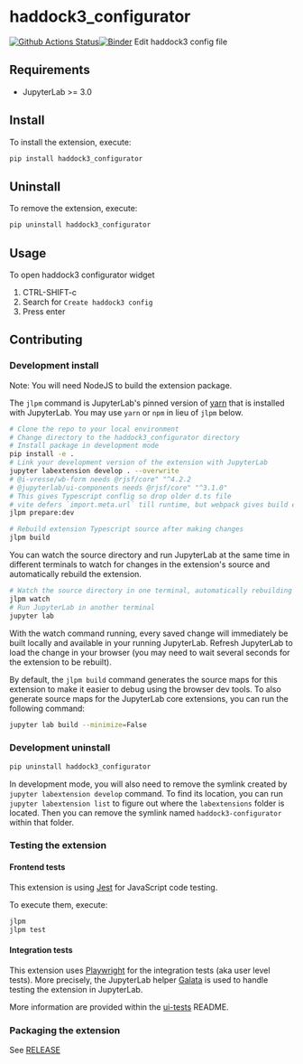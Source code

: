 # haddock3_configurator

[![Github Actions Status](https://github.com/i-VRESSE/haddock3-configurator/workflows/Build/badge.svg)](https://github.com/i-VRESSE/haddock3-configurator/actions/workflows/build.yml)[![Binder](https://mybinder.org/badge_logo.svg)](https://mybinder.org/v2/gh/i-VRESSE/haddock3-configurator/main?urlpath=lab)
Edit haddock3 config file

## Requirements

- JupyterLab >= 3.0

## Install

To install the extension, execute:

```bash
pip install haddock3_configurator
```

## Uninstall

To remove the extension, execute:

```bash
pip uninstall haddock3_configurator
```

## Usage

To open haddock3 configurator widget

1. CTRL-SHIFT-c
2. Search for `Create haddock3 config`
3. Press enter

## Contributing

### Development install

Note: You will need NodeJS to build the extension package.

The `jlpm` command is JupyterLab's pinned version of
[yarn](https://yarnpkg.com/) that is installed with JupyterLab. You may use
`yarn` or `npm` in lieu of `jlpm` below.

```bash
# Clone the repo to your local environment
# Change directory to the haddock3_configurator directory
# Install package in development mode
pip install -e .
# Link your development version of the extension with JupyterLab
jupyter labextension develop . --overwrite
# @i-vresse/wb-form needs @rjsf/core" "^4.2.2
# @jupyterlab/ui-components needs @rjsf/core" "^3.1.0"
# This gives Typescript conflig so drop older d.ts file
# vite defers `import.meta.url` till runtime, but webpack gives build error so create dummy files
jlpm prepare:dev

# Rebuild extension Typescript source after making changes
jlpm build
```

You can watch the source directory and run JupyterLab at the same time in different terminals to watch for changes in the extension's source and automatically rebuild the extension.

```bash
# Watch the source directory in one terminal, automatically rebuilding when needed
jlpm watch
# Run JupyterLab in another terminal
jupyter lab
```

With the watch command running, every saved change will immediately be built locally and available in your running JupyterLab. Refresh JupyterLab to load the change in your browser (you may need to wait several seconds for the extension to be rebuilt).

By default, the `jlpm build` command generates the source maps for this extension to make it easier to debug using the browser dev tools. To also generate source maps for the JupyterLab core extensions, you can run the following command:

```bash
jupyter lab build --minimize=False
```

### Development uninstall

```bash
pip uninstall haddock3_configurator
```

In development mode, you will also need to remove the symlink created by `jupyter labextension develop`
command. To find its location, you can run `jupyter labextension list` to figure out where the `labextensions`
folder is located. Then you can remove the symlink named `haddock3-configurator` within that folder.

### Testing the extension

#### Frontend tests

This extension is using [Jest](https://jestjs.io/) for JavaScript code testing.

To execute them, execute:

```sh
jlpm
jlpm test
```

#### Integration tests

This extension uses [Playwright](https://playwright.dev/docs/intro/) for the integration tests (aka user level tests).
More precisely, the JupyterLab helper [Galata](https://github.com/jupyterlab/jupyterlab/tree/master/galata) is used to handle testing the extension in JupyterLab.

More information are provided within the [ui-tests](./ui-tests/README.md) README.

### Packaging the extension

See [RELEASE](RELEASE.md)
